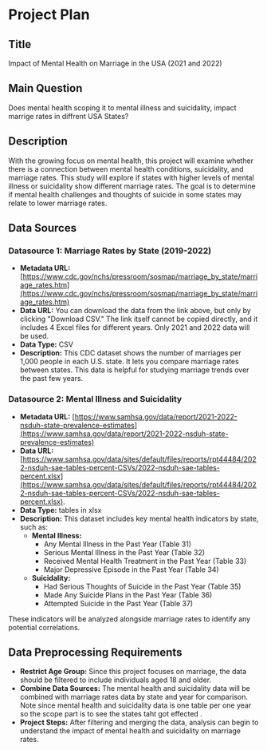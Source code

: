 # Project Plan

## Title
Impact of Mental Health on Marriage in the USA (2021  and 2022)

## Main Question
Does mental health scoping it to mental illness and suicidality, impact marrige rates in diffrent USA States?

## Description
With the growing focus on mental health, this project will examine whether there is a connection between mental health conditions, suicidality, and marriage rates. This study will explore if states with higher levels of mental illness or suicidality show different marriage rates. The goal is to determine if mental health challenges and thoughts of suicide in some states may relate to lower marriage rates.

## Data Sources

### Datasource 1: Marriage Rates by State (2019-2022)
- **Metadata URL:** [https://www.cdc.gov/nchs/pressroom/sosmap/marriage_by_state/marriage_rates.htm](https://www.cdc.gov/nchs/pressroom/sosmap/marriage_by_state/marriage_rates.htm)
- **Data URL:** You can download the data from the link above, but only by clicking "Download CSV." The link itself cannot be copied directly, and it includes 4 Excel files for different years. Only  2021 and 2022 data will be used.
- **Data Type:** CSV
- **Description:** This CDC dataset shows the number of marriages per 1,000 people in each U.S. state. It lets you compare marriage rates between states. This data is helpful for studying marriage trends over the past few years.

### Datasource 2: Mental Illness and Suicidality
- **Metadata URL:** [https://www.samhsa.gov/data/report/2021-2022-nsduh-state-prevalence-estimates](https://www.samhsa.gov/data/report/2021-2022-nsduh-state-prevalence-estimates)
- **Data URL:** [https://www.samhsa.gov/data/sites/default/files/reports/rpt44484/2022-nsduh-sae-tables-percent-CSVs/2022-nsduh-sae-tables-percent.xlsx](https://www.samhsa.gov/data/sites/default/files/reports/rpt44484/2022-nsduh-sae-tables-percent-CSVs/2022-nsduh-sae-tables-percent.xlsx).
- **Data Type:** tables in xlsx
- **Description:** This dataset includes key mental health indicators by state, such as:
  - **Mental Illness:**
    - Any Mental Illness in the Past Year (Table 31)
    - Serious Mental Illness in the Past Year (Table 32)
    - Received Mental Health Treatment in the Past Year (Table 33)
    - Major Depressive Episode in the Past Year (Table 34)
  - **Suicidality:**
    - Had Serious Thoughts of Suicide in the Past Year (Table 35)
    - Made Any Suicide Plans in the Past Year (Table 36)
    - Attempted Suicide in the Past Year (Table 37)

These indicators will be analyzed alongside marriage rates to identify any potential correlations.

## Data Preprocessing Requirements

- **Restrict Age Group:** Since this project focuses on marriage, the data should be filtered to include individuals aged 18 and older.
- **Combine Data Sources:** The mental health and suicidality data will be combined with marriage rates data by state and year for comparison.
Note since mental health and suicidality data is one table per one year so the scope part is to see the states taht got effected .
- **Project Steps:** After filtering and merging the data, analysis can begin to understand the impact of mental health and suicidality on marriage rates.
